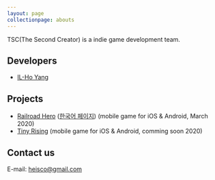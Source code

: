 ```yaml
---
layout: page
collectionpage: abouts
---
```


TSC(The Second Creator) is a indie game development team.

## Developers

- [IL-Ho Yang](./developer-ilhoyang.md)

## Projects

- [Railroad Hero](./project-railroadhero.md) ([한국어 페이지](./project-railroadhero-ko.md)) (mobile game for iOS & Android, March 2020)
- [Tiny Rising](./project-tinyrising.md) (mobile game for iOS & Android, comming soon 2020)

## Contact us

E-mail: [heisco@gmail.com](mailto:heisco@gmail.com)
